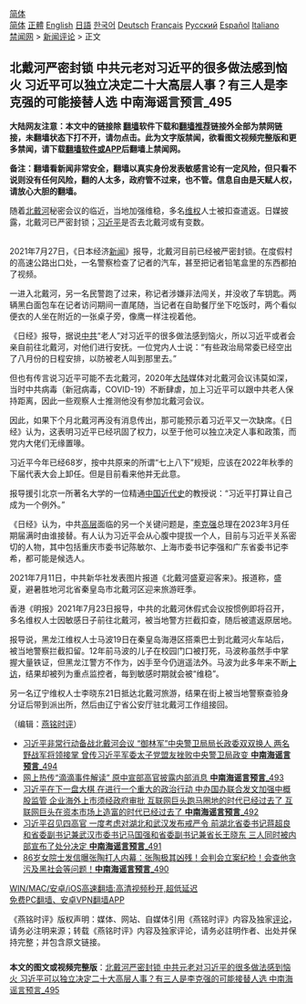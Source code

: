  <!-- 面包屑导航 --> <div class="breadcrumb"><!-- GTranslate: https://gtranslate.io/ -->  <div class="switcher notranslate">  <div class="selected">  <a href="#" onclick="return false;"> 简体</a>  </div>  <div class="option">  <a href="https://www.bannedbook.org" onclick="doGTranslate('zh-CN|zh-CN');jQuery('div.switcher div.selected a').html(jQuery(this).html());return false;" title="简体中文" class="nturl selected"> 简体</a>  <a href="https://www.bannedbook.org/zh-tw/" onclick="doGTranslate('zh-CN|zh-TW');jQuery('div.switcher div.selected a').html(jQuery(this).html());return false;" title="繁體中文" class="nturl"> 正體</a>  <a href="https://www.bannedbook.org/en/" onclick="doGTranslate('zh-CN|en');jQuery('div.switcher div.selected a').html(jQuery(this).html());return false;" title="English" class="nturl"> English</a>  <a href="https://www.bannedbook.org/ja/" onclick="doGTranslate('zh-CN|ja');jQuery('div.switcher div.selected a').html(jQuery(this).html());return false;" title="日本語" class="nturl"> 日語</a>  <a href="https://www.bannedbook.org/ko/" onclick="doGTranslate('zh-CN|ko');jQuery('div.switcher div.selected a').html(jQuery(this).html());return false;" title="한국어" class="nturl"> 한국어</a>  <a href="https://www.bannedbook.org/de/" onclick="doGTranslate('zh-CN|de');jQuery('div.switcher div.selected a').html(jQuery(this).html());return false;" title="Deutsch" class="nturl"> Deutsch</a>  <a href="https://www.bannedbook.org/fr/" onclick="doGTranslate('zh-CN|fr');jQuery('div.switcher div.selected a').html(jQuery(this).html());return false;" title="Français" class="nturl"> Français</a>  <a href="https://www.bannedbook.org/ru/" onclick="doGTranslate('zh-CN|ru');jQuery('div.switcher div.selected a').html(jQuery(this).html());return false;" title="Русский" class="nturl"> Русский</a>  <a href="https://www.bannedbook.org/es/" onclick="doGTranslate('zh-CN|es');jQuery('div.switcher div.selected a').html(jQuery(this).html());return false;" title="Español" class="nturl"> Español</a>  <a href="https://www.bannedbook.org/it/" onclick="doGTranslate('zh-CN|it');jQuery('div.switcher div.selected a').html(jQuery(this).html());return false;" title="Italiano" class="nturl"> Italiano</a>  </div>  </div>      <div class='breadcrumb-sub'><!-- Breadcrumb NavXT 6.3.0 --> <a href="https://www.bannedbook.org/" class="home">禁闻网</a> &gt; <a href="https://www.bannedbook.org/bnews/comments/" class="category">新闻评论</a> &gt; 正文</div></div><h2>北戴河严密封锁 中共元老对习近平的很多做法感到恼火 习近平可以独立决定二十大高层人事？有三人是李克强的可能接替人选 中南海谣言预言_495</h2> <p class="notice"><b>大陆网友注意：本文中的链接除 <a href="https://github.com/bannedbook/fanqiang" >翻墙</a>软件下载和<a href="https://github.com/killgcd/justmysocks/blob/master/README.md">翻墙推荐</a>链接外全部为禁网链接，未翻墙状态下打不开，请勿点击。此为文字版禁闻，欲看图文视频完整版和更多禁闻，请下载<a href="https://github.com/bannedbook/fanqiang">翻墙软件或APP</a>后翻墙上禁闻网。</p><p>备注：翻墙看新闻非常安全，翻墙以真实身份发表敏感言论有一定风险，但只看不说则没有任何风险，翻的人太多，政府管不过来，也不管。信息自由是天赋人权，请放心大胆的翻墙。</b></p>  <div class="entry"> <p></p> <p>随着<a href="https://www.bannedbook.org/bnews/tag/%E5%8C%97%E6%88%B4%E6%B2%B3/" class="st_tag internal_tag" rel="tag" title="标签 北戴河 下的日志">北戴河</a>秘密会议的临近&#65292;当地加强维稳&#65292;多名<span class='wp_keywordlink_affiliate'><a href="https://www.bannedbook.org/bnews/weiquan/" title="维权" target="_blank">维权</a></span>人士被扣查遣返&#12290;日媒披露&#65292;北戴河已严密封锁&#65307;<a href="https://www.bannedbook.org/bnews/tag/%e4%b9%a0%e8%bf%91%e5%b9%b3/" class="st_tag internal_tag" rel="tag" title="标签 习近平 下的日志">习近平</a>是否去北戴河或有变数&#12290;<br />&nbsp;</p> <p>   2021年7月27日&#65292;&#12298;日本经济<span class='wp_keywordlink_affiliate'><a href="https://www.bannedbook.org/" title="新闻">新闻</a></span>&#12299;报导&#65292;北戴河目前已经被严密封锁&#12290;在度假村的高速公路出口处&#65292;一名警察检查了记者的汽车&#65292;甚至把记者铅笔盒里的东西都拍了视频&#12290;</p> <p>一进入北戴河&#65292;另一名民警跑了过来&#65292;称记者涉嫌非法闯关&#65292;并没收了车钥匙&#12290;两辆黑白面包车在记者访问期间一直尾随&#65292;当记者在自助餐厅坐下吃饭时&#65292;两个看似便衣的人坐在附近的一张桌子旁&#65292;像鹰一样注视着他&#12290;</p>  <p>&#12298;日经&#12299;报导&#65292;据说<a href="https://www.bannedbook.org/bnews/tag/%e4%b8%ad%e5%85%b1/" class="st_tag internal_tag" rel="tag" title="标签 中共 下的日志">中共</a>&#8220;老人&#8221;对习近平的很多做法感到恼火&#65292;所以习近平或者会亲自前往北戴河&#65292;对他们进行安抚&#12290;一位党内人士说&#65306;&#8220;有些政治局常委已经空出了八月份的日程安排&#65292;以防被老人叫到那里去&#12290;&#8221;</p> <p>但也有传言说习近平可能不去北戴河&#65292;2020年<span class='wp_keywordlink_affiliate'><a href="https://www.bannedbook.org/" title="大陆" target="_blank">大陆</a></span>媒体对北戴河会议讳莫如深&#65292;当时中共病毒&#65288;新冠病毒&#65292;COVID-19&#65289;不断肆虐&#65292;加上习近平可以跟中共老人保持距离&#65292;因此一些观察人士推测他没有参加北戴河会议&#12290;</p> <p>因此&#65292;如果下个月北戴河再没有消息传出&#65292;那可能预示着习近平又一次缺席&#12290;&#12298;日经&#12299;认为&#65292;这表明习近平已经巩固了权力&#65292;以至于他可以独立决定人事和政策&#65292;而党内大佬们无缘置喙&#12290;</p> <p>   习近平今年已经68岁&#65292;按中共原来的所谓&#8220;七上八下&#8221;规矩&#65292;应该在2022年秋季的下届代表大会上卸任&#12290;但是目前看来他并无此意&#12290;</p>  <p>报导援引北京一所著名大学的一位精通<span class='wp_keywordlink'><a href="https://www.bannedbook.org/forum2/topic987.html" title="中国近代史" target="_blank">中国近代史</a></span>的教授说&#65306;&#8220;习近平打算让自己成为一个例外&#12290;&#8221;</p> <p>&#12298;日经&#12299;认为&#65292;中共<span class='wp_keywordlink_affiliate'><a href="https://www.bannedbook.org/bnews/ccpdope/" title="中共高层内幕" target="_blank">高层</a></span>面临的另一个关键问题是&#65292;<a href="https://www.bannedbook.org/bnews/tag/%e6%9d%8e%e5%85%8b%e5%bc%ba/" class="st_tag internal_tag" rel="tag" title="标签 李克强 下的日志">李克强</a>总理在2023年3月任期届满时由谁接替&#12290;有人认为习近平会从心腹中提拔一个人&#65292;目前与习近平关系密切的人物&#65292;其中包括重庆市委书记陈敏尔&#12289;上海市委书记李强和广东省委书记李希&#65292;都可能是候选人&#12290;</p> <p>2021年7月11日&#65292;中共新华社发表图片报道&#12298;北戴河盛夏迎客来&#12299;&#12290;报道称&#65292;盛夏&#65292;避暑胜地河北省秦皇岛市北戴河区迎来旅游旺季&#12290;</p> <p>   香港&#12298;明报&#12299;2021年7月23日报导&#65292;中共的北戴河休假式会议按惯例即将召开&#65292;多名维权人士因敏感日子前往北戴河&#65292;被当地警方拦截扣查&#65292;随后被遣返原居地&#12290;</p>  <p>报导说&#65292;黑龙江维权人士马波19日在秦皇岛海港区搭乘巴士到北戴河火车站后&#65292;被当地警察拦截扣留&#12290;12年前马波的儿子在校园门口被打死&#65292;马波称虽然手中掌握大量铁证&#65292;但黑龙江警方不作为&#65292;凶手至今仍逍遥法外&#12290;马波为此多年来不断<span class='wp_keywordlink_affiliate'><a href="https://www.bannedbook.org/bnews/weiquan/" title="上访" target="_blank">上访</a></span>&#65292;结果却被列为重点监控者&#65292;每到敏感时期就会被&#8220;维稳&#8221;&#12290;</p> <p>另一名辽宁维权人士李晓东21日抵达北戴河旅游&#65292;结果在街上被当地警察查验身分证后带到派出所&#65292;然后由辽宁省公安厅驻北戴河工作组接回&#12290;</p> <p>&#65288;编辑&#65306;<a href="https://www.bannedbook.org/bnews/tag/%e7%87%95%e9%93%ad%e6%97%b6%e8%af%84/" class="st_tag internal_tag" rel="tag" title="标签 燕铭时评 下的日志">燕铭时评</a>&#65289;</p> <ul class='op-related-articles' title='相关阅读'> <li><a href='https://www.bannedbook.org/bnews/comments/20210715/1587501.html' target='_blank'>习近平非常行动备战北戴河会议 “御林军”中央警卫局局长政委双双换人 两名野战军将领接掌 曾传习近平军委太子党盟友挫败中央警卫局政变 <b>中南海谣言预言</b>_494</a></li> <li><a href='https://www.bannedbook.org/bnews/comments/20210711/1584839.html' target='_blank'>网上热传“滴滴事件解读” 原中宣部高官披露内部消息 <b>中南海谣言预言</b>_493</a></li> <li><a href='https://www.bannedbook.org/bnews/comments/20210711/1584781.html' target='_blank'>习近平在下一盘大棋 在进行一个重大的政治行动 中办国办联合发文加强中概股监管 企业海外上市须经政府审批 互联网巨头跑马圈地的时代已经过去了 互联网巨头在资本市场上造富的时代已经过去了 <b>中南海谣言预言</b>_492</a></li> <li><a href='https://www.bannedbook.org/bnews/comments/20210710/1584097.html' target='_blank'>习近平召见四高官 一度考虑对湖北和武汉发布戒严令 前湖北省委书记蒋超良和省委副书记兼武汉市委书记马国强和省委副书记兼省长王晓东 三人同时被内部宣布了处分决定 <b>中南海谣言预言</b>_491</a></li> <li><a href='https://www.bannedbook.org/bnews/comments/20210708/1582654.html' target='_blank'>86岁女院士发信曝张陶打人内幕：张陶极其凶残！会判会立案纪检！会查他贪污及黑社会等问题！<b>中南海谣言预言</b>_490</a></li> </ul> <p class="texttj"> <a href="https://github.com/bannedbook/fanqiang/wiki/V2ray%E6%9C%BA%E5%9C%BA" target="_blank">WIN/MAC/安卓/iOS高速翻墙:高清视频秒开,超低延迟</a><br/> <a href="https://github.com/bannedbook/fanqiang/wiki/%E7%A6%81%E9%97%BB%E7%BD%91%E5%AE%89%E5%8D%93%E7%BF%BB%E5%A2%99%E6%96%B0%E9%97%BBAPP" target="_blank">免费PC翻墙、安卓VPN翻墙APP</a></p> <p>&#12298;燕铭时评&#12299;版权声明&#65306;媒体&#12289;网站&#12289;自媒体引用&#12298;燕铭时评&#12299;内容及独家<span class='wp_keywordlink_affiliate'><a href="https://www.bannedbook.org/bnews/comments/" title="新闻评论" target="_blank">评论</a></span>&#65292;请务必注明来源&#65307;转载&#12298;燕铭时评&#12299;内容及独家评论&#65292;请务必註明作者&#12289;出处并保持完整&#65307;并包含原文链接&#12290;  </p><a name='sharetosocial'></a>  <div style="margin-bottom:5px;padding-bottom:5px;clear:both"> <div id="archive-pix-1" class="banner-ads"> <!-- AuctionX Display platform tag START --> <div id="26318x728x90x621x_ADSLOT2" clicktrack="%%CLICK_URL_ESC%%"></div> <!-- AuctionX Display platform tag END --> </div> <div id="archive-pix-2" class="banner-ads"> <!-- AuctionX Display platform tag START --> <div id="26315x300x250x621x_ADSLOT2" clicktrack="%%CLICK_URL_ESC%%"></div> <!-- AuctionX Display platform tag END --> </div> </div>  <div id="archive-pix-1" class="banner-ads"> <!-- AuctionX Display platform tag START --> <div id="26318x728x90x621x_ADSLOT3" clicktrack="%%CLICK_URL_ESC%%"></div> <!-- AuctionX Display platform tag END --> </div> <div><b>本文的图文或视频完整版</b>：<a href='https://www.bannedbook.org/bnews/comments/20210729/1596041.html'>北戴河严密封锁 中共元老对习近平的很多做法感到恼火 习近平可以独立决定二十大高层人事？有三人是李克强的可能接替人选 中南海谣言预言_495</a></div>  </div><!--END ENTRY--> 